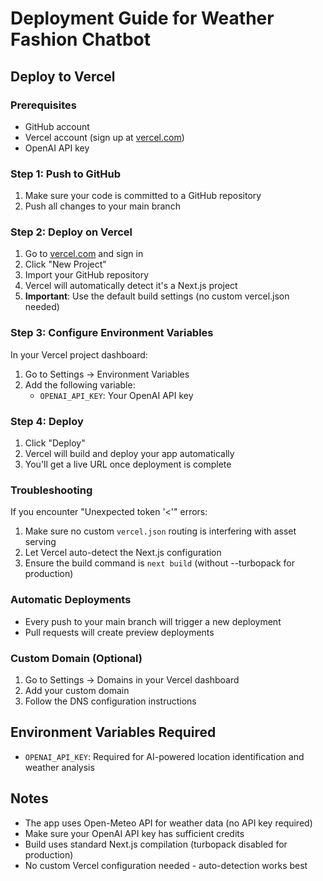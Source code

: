 # Deployment Guide for Weather Fashion Chatbot

## Deploy to Vercel

### Prerequisites
- GitHub account
- Vercel account (sign up at [vercel.com](https://vercel.com))
- OpenAI API key

### Step 1: Push to GitHub
1. Make sure your code is committed to a GitHub repository
2. Push all changes to your main branch

### Step 2: Deploy on Vercel
1. Go to [vercel.com](https://vercel.com) and sign in
2. Click "New Project"
3. Import your GitHub repository
4. Vercel will automatically detect it's a Next.js project
5. **Important**: Use the default build settings (no custom vercel.json needed)

### Step 3: Configure Environment Variables
In your Vercel project dashboard:
1. Go to Settings → Environment Variables
2. Add the following variable:
   - `OPENAI_API_KEY`: Your OpenAI API key

### Step 4: Deploy
1. Click "Deploy"
2. Vercel will build and deploy your app automatically
3. You'll get a live URL once deployment is complete

### Troubleshooting
If you encounter "Unexpected token '<'" errors:
1. Make sure no custom `vercel.json` routing is interfering with asset serving
2. Let Vercel auto-detect the Next.js configuration
3. Ensure the build command is `next build` (without --turbopack for production)

### Automatic Deployments
- Every push to your main branch will trigger a new deployment
- Pull requests will create preview deployments

### Custom Domain (Optional)
1. Go to Settings → Domains in your Vercel dashboard
2. Add your custom domain
3. Follow the DNS configuration instructions

## Environment Variables Required
- `OPENAI_API_KEY`: Required for AI-powered location identification and weather analysis

## Notes
- The app uses Open-Meteo API for weather data (no API key required)
- Make sure your OpenAI API key has sufficient credits
- Build uses standard Next.js compilation (turbopack disabled for production)
- No custom Vercel configuration needed - auto-detection works best
